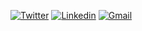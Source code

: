 [![Twitter](https://img.shields.io/badge/-Tweet-white?style=flat&logo=twitter&logoColor=blue)](https://twitter.com/fadlmms)
[![Linkedin](https://img.shields.io/badge/-LinkedIn-blue?style=flat&logo=Linkedin&logoColor=white)](https://www.linkedin.com/in/fadlmms/)
[![Gmail](https://img.shields.io/badge/-Gmail-c14438?style=flat&logo=Gmail&logoColor=white)](mailto:fadlmms@gmail.com)
